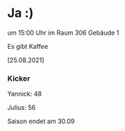 
# Ja :)

um 15:00 Uhr im Raum 306 Gebäude 1

Es gibt Kaffee


<!---![image](https://user-images.githubusercontent.com/73311547/125851712-3934142d-7930-4613-8163-7ba796f7bffd.png)-->

[25.08.2021]


### Kicker

Yannick: 48

Julius:  56

Saison endet am 30.09
